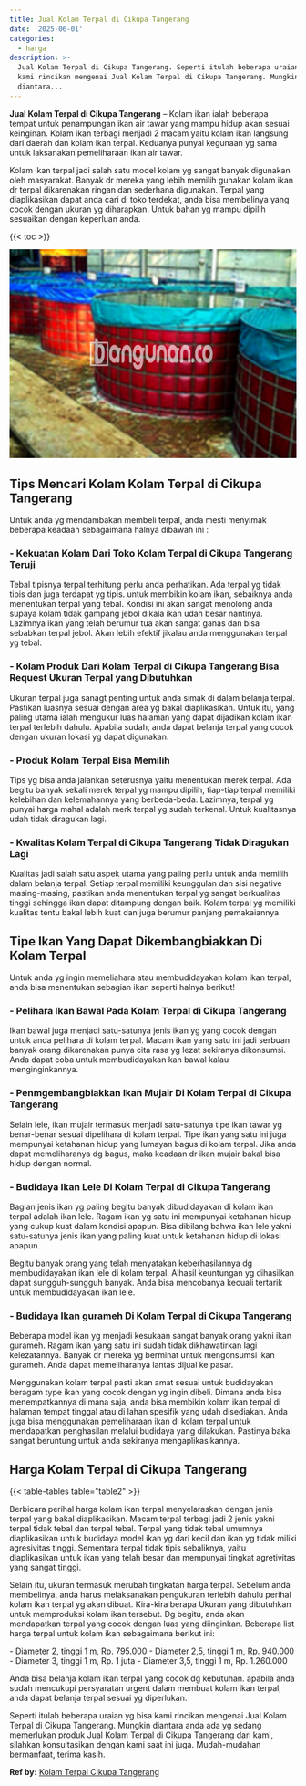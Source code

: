 ```yaml
---
title: Jual Kolam Terpal di Cikupa Tangerang
date: '2025-06-01'
categories:
  - harga
description: >-
  Jual Kolam Terpal di Cikupa Tangerang. Seperti itulah beberapa uraian yg bisa
  kami rincikan mengenai Jual Kolam Terpal di Cikupa Tangerang. Mungkin
  diantara...
---
```


**Jual Kolam Terpal di Cikupa Tangerang** – Kolam ikan ialah beberapa tempat untuk penampungan ikan air tawar yang mampu hidup akan sesuai keinginan. Kolam ikan terbagi menjadi 2 macam yaitu kolam ikan langsung dari daerah dan kolam ikan terpal. Keduanya punyai kegunaan yg sama untuk laksanakan pemeliharaan ikan air tawar.

Kolam ikan terpal jadi salah satu model kolam yg sangat banyak digunakan oleh masyarakat. Banyak dr mereka yang lebih memilih gunakan kolam ikan dr terpal dikarenakan ringan dan sederhana digunakan. Terpal yang diaplikasikan dapat anda cari di toko terdekat, anda bisa membelinya yang cocok dengan ukuran yg diharapkan. Untuk bahan yg mampu dipilih sesuaikan dengan keperluan anda.

{{< toc >}}

![Jual Kolam Terpal di Cikupa Tangerang](/images/jual-kolam-terpal-07.png)

## Tips Mencari Kolam Kolam Terpal di Cikupa Tangerang

Untuk anda yg mendambakan membeli terpal, anda mesti menyimak beberapa keadaan sebagaimana halnya dibawah ini :

### \- Kekuatan Kolam Dari Toko Kolam Terpal di Cikupa Tangerang Teruji

Tebal tipisnya terpal terhitung perlu anda perhatikan. Ada terpal yg tidak tipis dan juga terdapat yg tipis. untuk membikin kolam ikan, sebaiknya anda menentukan terpal yang tebal. Kondisi ini akan sangat menolong anda supaya kolam tidak gampang jebol dikala ikan udah besar nantinya. Lazimnya ikan yang telah berumur tua akan sangat ganas dan bisa sebabkan terpal jebol. Akan lebih efektif jikalau anda menggunakan terpal yg tebal.

### \- Kolam Produk Dari Kolam Terpal di Cikupa Tangerang Bisa Request Ukuran Terpal yang Dibutuhkan

Ukuran terpal juga sanagt penting untuk anda simak di dalam belanja terpal. Pastikan luasnya sesuai dengan area yg bakal diaplikasikan. Untuk itu, yang paling utama ialah mengukur luas halaman yang dapat dijadikan kolam ikan terpal terlebih dahulu. Apabila sudah, anda dapat belanja terpal yang cocok dengan ukuran lokasi yg dapat digunakan.

### \- Produk Kolam Terpal Bisa Memilih

Tips yg bisa anda jalankan seterusnya yaitu menentukan merek terpal. Ada begitu banyak sekali merek terpal yg mampu dipilih, tiap-tiap terpal memiliki kelebihan dan kelemahannya yang berbeda-beda. Lazimnya, terpal yg punyai harga mahal adalah merk terpal yg sudah terkenal. Untuk kualitasnya udah tidak diragukan lagi.

### \- Kwalitas Kolam Terpal di Cikupa Tangerang Tidak Diragukan Lagi

Kualitas jadi salah satu aspek utama yang paling perlu untuk anda memilih dalam belanja terpal. Setiap terpal memiliki keunggulan dan sisi negative masing-masing, pastikan anda menentukan terpal yg sangat berkualitas tinggi sehingga ikan dapat ditampung dengan baik. Kolam terpal yg memiliki kualitas tentu bakal lebih kuat dan juga berumur panjang pemakaiannya.

## Tipe Ikan Yang Dapat Dikembangbiakkan Di Kolam Terpal

Untuk anda yg ingin memeliahara atau membudidayakan kolam ikan terpal, anda bisa menentukan sebagian ikan seperti halnya berikut!

### \- Pelihara Ikan Bawal Pada Kolam Terpal di Cikupa Tangerang

Ikan bawal juga menjadi satu-satunya jenis ikan yg yang cocok dengan untuk anda pelihara di kolam terpal. Macam ikan yang satu ini jadi serbuan banyak orang dikarenakan punya cita rasa yg lezat sekiranya dikonsumsi. Anda dapat coba untuk membudidayakan kan bawal kalau menginginkannya.

### \- Penmgembangbiakkan Ikan Mujair Di Kolam Terpal di Cikupa Tangerang

Selain lele, ikan mujair termasuk menjadi satu-satunya tipe ikan tawar yg benar-benar sesuai dipelihara di kolam terpal. Tipe ikan yang satu ini juga mempunyai ketahanan hidup yang lumayan bagus di kolam terpal. Jika anda dapat memeliharanya dg bagus, maka keadaan dr ikan mujair bakal bisa hidup dengan normal.

### \- Budidaya Ikan Lele Di Kolam Terpal di Cikupa Tangerang

Bagian jenis ikan yg paling begitu banyak dibudidayakan di kolam ikan terpal adalah ikan lele. Ragam ikan yg satu ini mempunyai ketahanan hidup yang cukup kuat dalam kondisi apapun. Bisa dibilang bahwa ikan lele yakni satu-satunya jenis ikan yang paling kuat untuk ketahanan hidup di lokasi apapun.

Begitu banyak orang yang telah menyatakan keberhasilannya dg membudidayakan ikan lele di kolam terpal. Alhasil keuntungan yg dihasilkan dapat sungguh-sungguh banyak. Anda bisa mencobanya kecuali tertarik untuk membudidayakan ikan lele.

### \- Budidaya Ikan gurameh Di Kolam Terpal di Cikupa Tangerang

Beberapa model ikan yg menjadi kesukaan sangat banyak orang yakni ikan gurameh. Ragam ikan yang satu ini sudah tidak dikhawatirkan lagi kelezatannya. Banyak dr mereka yg berminat untuk mengonsumsi ikan gurameh. Anda dapat memeliharanya lantas dijual ke pasar.

Menggunakan kolam terpal pasti akan amat sesuai untuk budidayakan beragam type ikan yang cocok dengan yg ingin dibeli. Dimana anda bisa menempatkannya di mana saja, anda bisa membikin kolam ikan terpal di halaman tempat tinggal atau di lahan spesifik yang udah disediakan. Anda juga bisa menggunakan pemeliharaan ikan di kolam terpal untuk mendapatkan penghasilan melalui budidaya yang dilakukan. Pastinya bakal sangat beruntung untuk anda sekiranya mengaplikasikannya.

## Harga Kolam Terpal di Cikupa Tangerang

{{< table-tables table="table2" >}}

Berbicara perihal harga kolam ikan terpal menyelaraskan dengan jenis terpal yang bakal diaplikasikan. Macam terpal terbagi jadi 2 jenis yakni terpal tidak tebal dan terpal tebal. Terpal yang tidak tebal umumnya diaplikasikan untuk budidaya model ikan yg dari kecil dan ikan yg tidak miliki agresivitas tinggi. Sementara terpal tidak tipis sebaliknya, yaitu diaplikasikan untuk ikan yang telah besar dan mempunyai tingkat agretivitas yang sangat tinggi.

Selain itu, ukuran termasuk merubah tingkatan harga terpal. Sebelum anda membelinya, anda harus melaksanakan pengukuran terlebih dahulu perihal kolam ikan terpal yg akan dibuat. Kira-kira berapa Ukuran yang dibutuhkan untuk memproduksi kolam ikan tersebut. Dg begitu, anda akan mendapatkan terpal yang cocok dengan luas yang diinginkan. Beberapa list harga terpal untuk kolam ikan sebagaimana berikut ini:

\- Diameter 2, tinggi 1 m, Rp. 795.000 - Diameter 2,5, tinggi 1 m, Rp. 940.000 - Diameter 3, tinggi 1 m, Rp. 1 juta - Diameter 3,5, tinggi 1 m, Rp. 1.260.000

Anda bisa belanja kolam ikan terpal yang cocok dg kebutuhan. apabila anda sudah mencukupi persyaratan urgent dalam membuat kolam ikan terpal, anda dapat belanja terpal sesuai yg diperlukan.

Seperti itulah beberapa uraian yg bisa kami rincikan mengenai Jual Kolam Terpal di Cikupa Tangerang. Mungkin diantara anda ada yg sedang memerlukan produk Jual Kolam Terpal di Cikupa Tangerang dari kami, silahkan konsultasikan dengan kami saat ini juga. Mudah-mudahan bermanfaat, terima kasih.

**Ref by:** [Kolam Terpal Cikupa Tangerang](https://id.wikipedia.org/wiki/Kolam)
